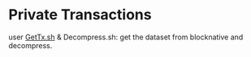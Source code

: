 # Private Transactions


user [GetTx.sh](https://github.com/CCS2o23/BreakingPtxs/blob/main/Code/GetTx.sh) & Decompress.sh: get the dataset from blocknative and decompress.
